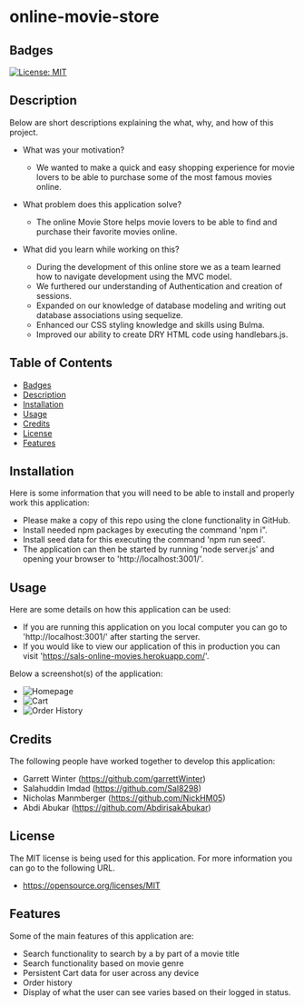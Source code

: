 # online-movie-store

## Badges

[![License: MIT](https://img.shields.io/badge/License-MIT-yellow.svg)](https://opensource.org/licenses/MIT)

## Description

Below are short descriptions explaining the what, why, and how of this project.

- What was your motivation?
    - We wanted to make a quick and easy shopping experience for movie lovers to be able to purchase some of the most famous movies online.

- What problem does this application solve?
    - The online Movie Store helps movie lovers to be able to find and purchase their favorite movies online.

- What did you learn while working on this?
    - During the development of this online store we as a team learned how to navigate development using the MVC model.
    - We furthered our understanding of Authentication and creation of sessions.
    - Expanded on our knowledge of database modeling and writing out database associations using sequelize.
    - Enhanced our CSS styling knowledge and skills using Bulma.
    - Improved our ability to create DRY HTML code using handlebars.js.
  
## Table of Contents

 - [Badges](#badges)
 - [Description](#description)
 - [Installation](#installation)
 - [Usage](#usage)
 - [Credits](#credits)
 - [License](#license)
 - [Features](#features)

## Installation
  
Here is some information that you will need to be able to install and properly work this application:
  - Please make a copy of this repo using the clone functionality in GitHub.
  - Install needed npm packages by executing the command 'npm i".
  - Install seed data for this executing the command 'npm run seed'.
  - The application can then be started by running 'node server.js' and opening your browser to 'http://localhost:3001/'.

## Usage
  
Here are some details on how this application can be used:
  - If you are running this application on you local computer you can go to 'http://localhost:3001/' after starting the server.
  - If you would like to view our application of this in production you can visit 'https://sals-online-movies.herokuapp.com/'.
      
Below a screenshot(s) of the application:
  - ![Homepage](TBD)
  - ![Cart](TBD)
  - ![Order History](TBD)

## Credits

The following people have worked together to develop this application:
  - Garrett Winter (https://github.com/garrettWinter)
  - Salahuddin Imdad (https://github.com/Sal8298)
  - Nicholas Manmberger (https://github.com/NickHM05)
  - Abdi Abukar (https://github.com/AbdirisakAbukar)

## License

The MIT license is being used for this application. For more information you can go to the following URL.
  - https://opensource.org/licenses/MIT

## Features

Some of the main features of this application are:
  - Search functionality to search by a by part of a movie title
  - Search functionality based on movie genre
  - Persistent Cart data for user across any device
  - Order history
  - Display of what the user can see varies based on their logged in status.



